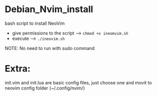 # Debian_Nvim_install
bash script to install NeoVim

- give permissions to the script —> `chmod +x ineomvim.sh`
- execute —> `./ineovim.sh`
  
NOTE: No need to run with sudo command
  
# Extra:
init.vim and init.lua are basic config files, just choose one and movit to neovim config folder (~/.config/nvim/)

